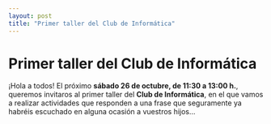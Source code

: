 ```yaml
---
layout: post
title: "Primer taller del Club de Informática"
---
```


# Primer taller del Club de Informática

¡Hola a todos!
El próximo **sábado 26 de octubre, de 11:30 a 13:00 h.**, queremos invitaros al primer taller del **Club de Informática**, en el que vamos a realizar actividades que responden a una frase que seguramente ya habréis escuchado en alguna ocasión a vuestros hijos…
